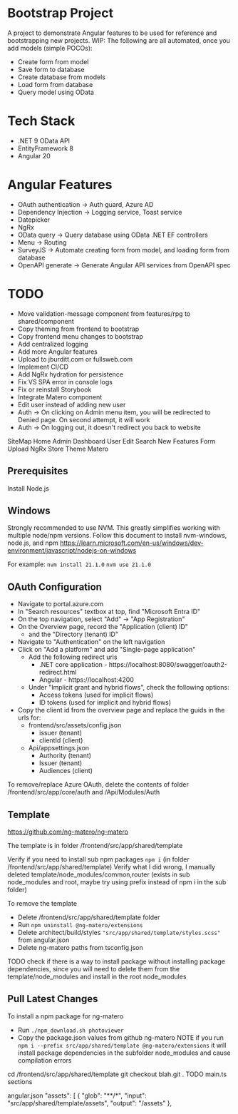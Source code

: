 # Bootstrap Project
A project to demonstrate Angular features to be used for reference and bootstrapping new projects. WIP: The following are all automated, once you add models (simple POCOs):
- Create form from model
- Save form to database
- Create database from models
- Load form from database
- Query model using OData

# Tech Stack
- .NET 9 OData API 
- EntityFramework 8
- Angular 20

# Angular Features
- OAuth authentication -> Auth guard, Azure AD
- Dependency Injection -> Logging service, Toast service
- Datepicker
- NgRx
- OData query -> Query database using OData .NET EF controllers
- Menu -> Routing
- SurveyJS -> Automate creating form from model, and loading form from database
- OpenAPI generate -> Generate Angular API services from OpenAPI spec

# TODO
- Move validation-message component from features/rpg to shared/component
- Copy theming from frontend to bootstrap
- Copy frontend menu changes to bootstrap
- Add centralized logging
- Add more Angular features
- Upload to jburditt.com or fullsweb.com
- Implement CI/CD
- Add NgRx hydration for persistence
- Fix VS SPA error in console logs
- Fix or reinstall Storybook
- Integrate Matero component
- Edit user instead of adding new user
- Auth -> On clicking on Admin menu item, you will be redirected to Denied page. On second attempt, it will work
- Auth -> On logging out, it doesn't redirect you back to website

SiteMap
  Home
  Admin
    Dashboard
  User
    Edit
    Search
    New
  Features
    Form
    Upload
    NgRx Store
    Theme Matero

## Prerequisites
Install Node.js

## Windows
Strongly recommended to use NVM. This greatly simplifies working with multiple node/npm versions.
Follow this document to install nvm-windows, node.js, and npm
https://learn.microsoft.com/en-us/windows/dev-environment/javascript/nodejs-on-windows

For example:
`nvm install 21.1.0`
`nvm use 21.1.0`

## OAuth Configuration
- Navigate to portal.azure.com
- In "Search resources" textbox at top, find "Microsoft Entra ID"
- On the top navigation, select "Add" -> "App Registration"
- On the Overview page, record the "Application (client) ID"
  - and the "Directory (tenant) ID"
- Navigate to "Authentication" on the left navigation
- Click on "Add a platform" and add "Single-page application"
  - Add the following redirect uris
    - .NET core application - https://localhost:8080/swagger/oauth2-redirect.html
    - Angular - https://localhost:4200
  - Under "Implicit grant and hybrid flows", check the following options:
    - Access tokens (used for implicit flows)
    - ID tokens (used for implicit and hybrid flows)
- Copy the client id from the overview page and replace the guids in the urls for:
  - frontend/src/assets/config.json
    - issuer (tenant)
    - clientId (client)
  - Api/appsettings.json
    - Authority (tenant)
    - Issuer (tenant)
    - Audiences (client)

To remove/replace Azure OAuth, delete the contents of folder /frontend/src/app/core/auth and /Api/Modules/Auth

## Template

https://github.com/ng-matero/ng-matero

The template is in folder /frontend/src/app/shared/template

Verify if you need to install sub npm packages `npm i` (in folder /frontend/src/app/shared/template)
Verify what I did wrong, I manually deleted template/node_modules/common,router (exists in sub node_modules and root, maybe try using prefix instead of npm i in the sub folder)

To remove the template
- Delete /frontend/src/app/shared/template folder
- Run `npm uninstall @ng-matero/extensions`
- Delete architect/build/styles `"src/app/shared/template/styles.scss"` from angular.json
- Delete ng-matero paths from tsconfig.json

TODO check if there is a way to install package without installing package dependencies, since you will need to delete them from the template/node_modules and install in the root node_modules

## Pull Latest Changes

To install a npm package for ng-matero
- Run `./npm_download.sh photoviewer`
- Copy the package.json values from github ng-matero
NOTE if you run `npm i --prefix src/app/shared/template @ng-matero/extensions` it will install package dependencies in the subfolder node_modules and cause compilation errors

cd /frontend/src/app/shared/template
git checkout blah.git .
TODO main.ts sections

angular.json
    "assets": [
    {
        "glob": "**/*",
        "input": "src/app/shared/template/assets",
        "output": "/assets"
    },